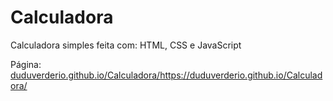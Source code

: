 # Calculadora
 Calculadora simples feita com: HTML, CSS e JavaScript

Página: [duduverderio.github.io/Calculadora/](https://duduverderio.github.io/Calculadora/)https://duduverderio.github.io/Calculadora/

